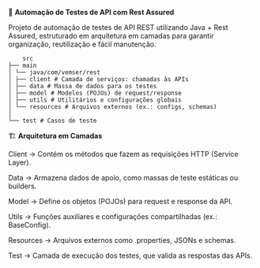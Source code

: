 🚀 **Automação de Testes de API com Rest Assured**

Projeto de automação de testes de API REST utilizando Java + Rest Assured, estruturado em arquitetura em camadas para garantir organização, reutilização e fácil manutenção.

```📂 **Estrutura do Projeto**
    src
├── main
│ └── java/com/vemser/rest
│ ├── client # Camada de serviços: chamadas às APIs
│ ├── data # Massa de dados para os testes
│ ├── model # Modelos (POJOs) de request/response
│ ├── utils # Utilitários e configurações globais
│ └── resources # Arquivos externos (ex.: configs, schemas)
│
└── test # Casos de teste
```

🏗️ **Arquitetura em Camadas**

Client → Contém os métodos que fazem as requisições HTTP (Service Layer).

Data → Armazena dados de apoio, como massas de teste estáticas ou builders.

Model → Define os objetos (POJOs) para request e response da API.

Utils → Funções auxiliares e configurações compartilhadas (ex.: BaseConfig).

Resources → Arquivos externos como .properties, JSONs e schemas.

Test → Camada de execução dos testes, que valida as respostas das APIs.
